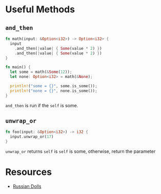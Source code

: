 # Useful Methods

## `and_then`

```rust
fn math(input: &Option<i32>) -> Option<i32> {
  input
    .and_then(|value| { Some(value * 2) })
    .and_then(|value| { Some(value * 2) })
}

fn main() {
  let some = math(&Some(12));
  let none: Option<i32> = math(&None);

  println!("some = {}", some.is_some());
  println!("none = {}", none.is_some());
}
```

`and_then` is run if the `self` is some.

## `unwrap_or`

```rust
fn foo(input: &Option<i32>) -> i32 {
  input.unwrap_or(17)
}
```

`unwrap_or` returns `self` is `self` is some, otherwise, return the parameter

# Resources

- [Russian Dolls](https://blog.mgattozzi.dev/russian-dolls/)
